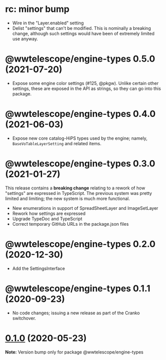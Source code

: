 # rc: minor bump

- Wire in the "Layer.enabled" setting
- Delist "settings" that can't be modified. This is nominally a breaking change,
  although such settings would have been of extremely limited use anyway.


# @wwtelescope/engine-types 0.5.0 (2021-07-20)

- Expose some engine color settings (#125, @pkgw). Unlike certain other
  settings, these are exposed in the API as strings, so they can go
  into this package.


# @wwtelescope/engine-types 0.4.0 (2021-06-03)

- Expose new core catalog-HiPS types used by the engine; namely,
  `BaseVoTableLayerSetting` and related items.


# @wwtelescope/engine-types 0.3.0 (2021-01-27)

This release contains a **breaking change** relating to a rework of how
"settings" are expressed in TypeScript. The previous system was pretty limited
and limiting; the new system is much more functional.

- New enumerations in support of SpreadSheetLayer and ImageSetLayer
- Rework how settings are expressed
- Upgrade TypeDoc and TypeScript
- Correct temporary GitHub URLs in the package.json files


# @wwtelescope/engine-types 0.2.0 (2020-12-30)

- Add the SettingsInterface


# @wwtelescope/engine-types 0.1.1 (2020-09-23)

- No code changes; issuing a new release as part of the Cranko switchover.


# [0.1.0](https://github.com/pkgw/wwt-webgl-engine/compare/@wwtelescope/engine-types@0.1.0-beta.0...@wwtelescope/engine-types@0.1.0) (2020-05-23)

**Note:** Version bump only for package @wwtelescope/engine-types
